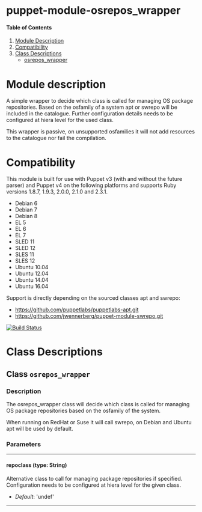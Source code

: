 # puppet-module-osrepos_wrapper

#### Table of Contents

1. [Module Description](#module-description)
2. [Compatibility](#compatibility)
3. [Class Descriptions](#class-descriptions)
    * [osrepos_wrapper](#class-osrepos_wrapper)


# Module description

A simple wrapper to decide which class is called for managing OS package
repositories. Based on the osfamily of a system apt or swrepo will be
included in the catalogue. Further configuration details needs to be
configured at hiera level for the used class.

This wrapper is passive, on unsupported osfamilies it will not add
resources to the catalogue nor fail the compilation.


# Compatibility

This module is built for use with Puppet v3 (with and without the future
parser) and Puppet v4 on the following platforms and supports Ruby versions
1.8.7, 1.9.3, 2.0.0, 2.1.0 and 2.3.1.

 * Debian 6
 * Debian 7
 * Debian 8
 * EL 5
 * EL 6
 * EL 7
 * SLED 11
 * SLED 12
 * SLES 11
 * SLES 12
 * Ubuntu 10.04
 * Ubuntu 12.04
 * Ubuntu 14.04
 * Ubuntu 16.04

Support is directly depending on the sourced classes apt and swrepo:
 * https://github.com/puppetlabs/puppetlabs-apt.git
 * https://github.com/jwennerberg/puppet-module-swrepo.git

[![Build Status](https://travis-ci.org/Phil-Friderici/puppet-module-osrepos_wrapper.png?branch=master)](https://travis-ci.org/Phil-Friderici/puppet-module-osrepos_wrapper)


# Class Descriptions
## Class `osrepos_wrapper`

### Description

The osrepos_wrapper class will decide which class is called for managing
OS package repositories based on the osfamily of the system.

When running on RedHat or Suse it will call swrepo, on Debian and Ubuntu
apt will be used by default.

### Parameters

---
#### repoclass (type: String)
Alternative class to call for managing package repositories if specified.
Configuration needs to be configured at hiera level for the given class.

- *Default*: 'undef'

---
